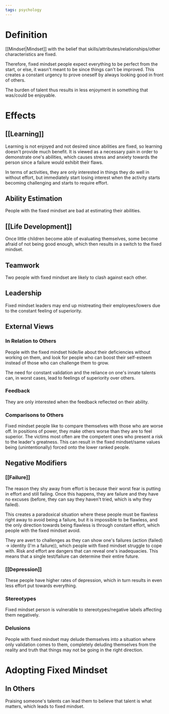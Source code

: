 ```yaml
---
tags: psychology
---
```


# Definition

[[Mindset|Mindset]] with the belief that skills/attributes/relationships/other characteristics are fixed. 

Therefore, fixed mindset people expect everything to be perfect from the start, or else, it wasn't meant to be since things can't be improved. This creates a constant urgency to prove oneself by always looking good in front of others.

The burden of talent thus results in less enjoyment in something that was/could be enjoyable.

# Effects

## [[Learning]]
Learning is not enjoyed and not desired since abilities are fixed, so learning doesn't provide much benefit. It is viewed as a necessary pain in order to demonstrate one's abilities, which causes stress and anxiety towards the person since a failure would exhibit their flaws.

In terms of activities, they are only interested in things they do well in without effort, but immediately start losing interest when the activity starts becoming challenging and starts to require effort.

## Ability Estimation
People with the fixed mindset are bad at estimating their abilities.

## [[Life Development]]
Once little children become able of evaluating themselves, some become afraid of not being good enough, which then results in a switch to the fixed mindset.

## Teamwork
Two people with fixed mindset are likely to clash against each other.

## Leadership
Fixed mindset leaders may end up mistreating their employees/lowers due to the constant feeling of superiority.

## External Views

### In Relation to Others
People with the fixed mindset hide/lie about their deficiencies without working on them, and look for people who can boost their self-esteem instead of those who can challenge them to grow. 

The need for constant validation and the reliance on one's innate talents can, in worst cases, lead to feelings of superiority over others.

### Feedback
They are only interested when the feedback reflected on their ability.

### Comparisons to Others
Fixed mindset people like to compare themselves with those who are worse off. In positions of power, they make others worse than they are to feel superior. The victims most often are the competent ones who present a risk to the leader's greatness. This can result in the fixed mindset/same values being (unintentionally) forced onto the lower ranked people.

## Negative Modifiers

### [[Failure]]
The reason they shy away from effort is because their worst fear is putting in effort and still failing. Once this happens, they are failure and they have no excuses (before, they can say they haven't tried, which is why they failed).

This creates a paradoxical situation where these people must be flawless right away to avoid being a failure, but it is impossible to be flawless, and the only direction towards being flawless is through constant effort, which people with the fixed mindset avoid.

They are avert to challenges as they can show one's failures (action (failed) $\rightarrow$ identity (I'm a failure)), which people with fixed mindset struggle to cope with. Risk and effort are dangers that can reveal one's inadequacies. This means that a single test/failure can determine their entire future.

### [[Depression]]
These people have higher rates of depression, which in turn results in even less effort put towards everything.

### Stereotypes
Fixed mindset person is vulnerable to stereotypes/negative labels affecting them negatively.

### Delusions
People with fixed mindset may delude themselves into a situation where only validation comes to them, completely deluding themselves from the reality and truth that things may not be going in the right direction.

# Adopting Fixed Mindset

## In Others
Praising someone's talents can lead them to believe that talent is what matters, which leads to fixed mindset.
